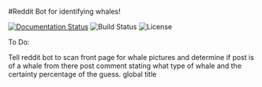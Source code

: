 #Reddit Bot for identifying whales!

[![Documentation Status](https://readthedocs.org/projects/whale-bot-redux/badge/?version=latest)](https://whale-bot-redux.readthedocs.io/en/latest/?badge=latest)
![Build Status](https://img.shields.io/teamcity/build/s/WhaleBotReDux_Build?server=http://99.28.48.213:8111)
![License](https://img.shields.io/github/license/jking323/Whale-Bot-ReDux)

To Do:

Tell reddit bot to scan front page for whale pictures and determine if post is of a whale
from there post comment stating what type of whale and the certainty percentage of the guess.
global title
